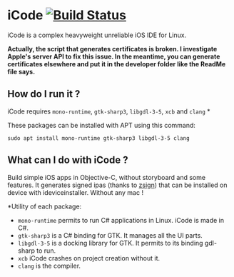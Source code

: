 ﻿# iCode [![Build Status](https://dev.azure.com/DadoumDev/iCode/_apis/build/status/Dadoum.iCode?branchName=master)](https://dev.azure.com/DadoumDev/iCode/_build/latest?definitionId=1&branchName=master)
iCode is a complex heavyweight unreliable iOS IDE for Linux.

**Actually, the script that generates certificates is broken. I investigate Apple's server API to fix this issue. In the meantime, you can generate certificates elsewhere and put it in the developer folder like the ReadMe file says.**

## How do I run it ?
iCode requires `mono-runtime`, `gtk-sharp3`, `libgdl-3-5`, `xcb` and `clang` *

These packages can be installed with APT using this command:

`sudo apt install mono-runtime gtk-sharp3 libgdl-3-5 clang`

## What can I do with iCode ?
Build simple iOS apps in Objective-C, without storyboard and some features. It generates signed ipas (thanks to [zsign](https://github.com/zhlynn/zsign)) that can be installed on device with ideviceinstaller. Without any mac !

*Utility of each package:
 - `mono-runtime` permits to run C# applications in Linux. iCode is made in C#.
 - `gtk-sharp3` is a C# binding for GTK. It manages all the UI parts.
 - `libgdl-3-5` is a docking library for GTK. It permits to its binding gdl-sharp to run.
 - `xcb` iCode crashes on project creation without it.  
 - `clang` is the compiler. 
